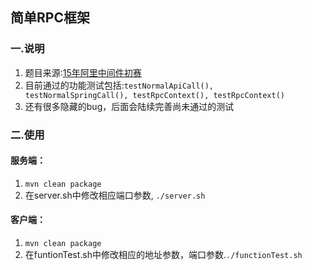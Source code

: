 ##  简单RPC框架
### 一.说明
1. 题目来源:[15年阿里中间件初赛](http://code.taobao.org/p/race/wiki/index/)
2. 目前通过的功能测试包括:<code>testNormalApiCall(), testNormalSpringCall(), testRpcContext(), testRpcContext()</code>
3. 还有很多隐藏的bug，后面会陆续完善尚未通过的测试
### 二.使用
#### 服务端：
1. <code>mvn clean package</code>
2. 在server.sh中修改相应端口参数, <code>./server.sh</code>
#### 客户端：
1. <code>mvn clean package</code>
2. 在funtionTest.sh中修改相应的地址参数，端口参数.<code>./functionTest.sh</code> 

